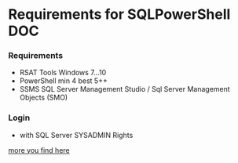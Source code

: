 # Requirements for SQLPowerShell DOC

### Requirements

- RSAT Tools Windows 7...10
- PowerShell min 4 best 5++
- SSMS SQL Server Management Studio / Sql Server Management Objects (SMO)

### Login 
* with SQL Server SYSADMIN Rights

[more you find here](../../wiki)


